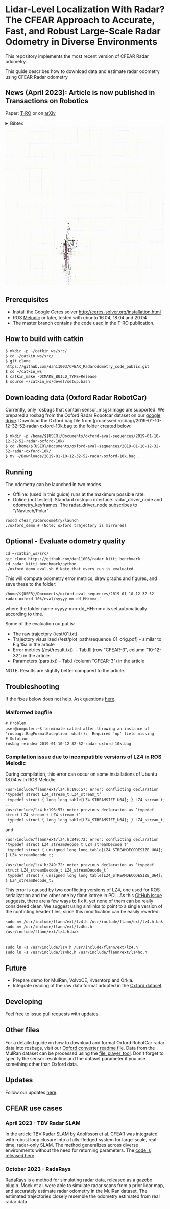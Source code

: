 # Lidar-Level Localization With Radar? The CFEAR Approach to Accurate, Fast, and Robust Large-Scale Radar Odometry in Diverse Environments
This repository implements the most recent version of CFEAR Radar odometry.

This guide describes how to download data and estimate radar odometry using CFEAR Radar odometry

## News (April 2023): Article is now published in Transactions on Robotics

Paper: [T-RO](https://ieeexplore.ieee.org/document/9969174) or on
[arXiv](https://arxiv.org/abs/2211.02445)
<details>
<summary>Bibtex</summary>
 
```
@ARTICLE{9969174,
  author={Adolfsson, Daniel and Magnusson, Martin and Alhashimi, Anas and Lilienthal, Achim J. and Andreasson, Henrik},
  journal={IEEE Transactions on Robotics}, 
  title={Lidar-Level Localization With Radar? The CFEAR Approach to Accurate, Fast, and Robust Large-Scale Radar Odometry in Diverse Environments}, 
  year={2023},
  volume={39},
  number={2},
  pages={1476-1495},
  doi={10.1109/TRO.2022.3221302}}
  
```
</details>  



<img src="cfear_3_animation.gif" width="500" height="500">

  
## Prerequisites
  * Install the Google Ceres solver  http://ceres-solver.org/installation.html
  * ROS [Melodic](http://wiki.ros.org/melodic) or later, tested with ubuntu 16.04, 18.04 and 20.04
  * The master branch contains the code used in the T-RO publication.

## How to build with catkin

```
$ mkdir -p ~/catkin_ws/src/
$ cd ~/catkin_ws/src/
$ git clone https://github.com/dan11003/CFEAR_Radarodometry_code_public.git
$ cd ~/catkin_ws
$ catkin_make -DCMAKE_BUILD_TYPE=Release 
$ source ~/catkin_ws/devel/setup.bash
```
## Downloading data (Oxford Radar RobotCar)
Currently, only rosbags that contain sensor_msgs/Image are supported.
We prepared a rosbag from the Oxford Radar Robotcar dataset on our [google drive](https://drive.google.com/drive/folders/12YNIvHQqSO5Et3UIzKD1z3XQACpoGZ1L?usp=sharing).
Download the Oxford bag file from (processed rosbag)/2019-01-10-12-32-52-radar-oxford-10k.bag to the folder created below:
```
$ mkdir -p /home/${USER}/Documents/oxford-eval-sequences/2019-01-10-12-32-52-radar-oxford-10k/
$ cd /home/${USER}/Documents/oxford-eval-sequences/2019-01-10-12-32-52-radar-oxford-10k/
$ mv ~/Downloads/2019-01-10-12-32-52-radar-oxford-10k.bag .
```

## Running
The odometry can be launched in two modes.
* Offline: (used in this guide) runs at the maximum possible rate.
* Online (not tested): Standard rostopic interface. radar_driver_node and odometry_keyframes. The radar_driver_node subscribes to "/Navtech/Polar" 

```
roscd cfear_radarodometry/launch
./oxford_demo # (Note: oxford trajectory is mirrored)
```

## Optional -  Evaluate odometry quality

```
cd ~/catkin_ws/src/
git clone https://github.com/dan11003/radar_kitti_benchmark 
cd radar_kitti_benchmark/python
./oxford_demo_eval.sh # Note that every run is evaluated
```

This will compute odometry error metrics, draw graphs and figures, and save these to the folder:
```
/home/${USER}/Documents/oxford-eval-sequences/2019-01-10-12-32-52-radar-oxford-10k/eval/<yyyy-mm-dd_HH:mm>,`
```
where the folder name <yyyy-mm-dd_HH:mm>  is set automatically according to time.

Some of the evaluation output is:
 * The raw trajectory (/est/01.txt)
 * Trajectory visualized (/est/plot_path/sequence_01_orig.pdf)  -  similar to Fig.15a in the article
 * Error metrics (/est/result.txt). -  Tab.III (row "CFEAR-3", column "10-12-32") in the article.
 * Parameters  (pars.txt)  - Tab.I (column "CFEAR-3")  in the article
 
 
NOTE: Results are slightly better compared to the article.


## Troubleshooting

If the fixes below does not help. Ask questions [here](https://github.com/dan11003/CFEAR_Radarodometry/issues).

### Malformed bagfile
```console
# Problem
user@computer:~$ terminate called after throwing an instance of 'rosbag::BagFormatException' what():  Required 'op' field missing
# Solution
rosbag reindex 2019-01-10-12-32-52-radar-oxford-10k.bag
```
### Compilation issue due to incompatible versions of LZ4 in ROS Melodic
During compilation, this error can occur on some installations of Ubuntu 18.04 with ROS Melodic:
```console
/usr/include/flann/ext/lz4.h:196:57: error: conflicting declaration ‘typedef struct LZ4_stream_t LZ4_stream_t’
 typedef struct { long long table[LZ4_STREAMSIZE_U64]; } LZ4_stream_t;
...
/usr/include/lz4.h:196:57: note: previous declaration as ‘typedef struct LZ4_stream_t LZ4_stream_t’
 typedef struct { long long table[LZ4_STREAMSIZE_U64]; } LZ4_stream_t;
```
and
```console
/usr/include/flann/ext/lz4.h:249:72: error: conflicting declaration ‘typedef struct LZ4_streamDecode_t LZ4_streamDecode_t’
 typedef struct { unsigned long long table[LZ4_STREAMDECODESIZE_U64]; } LZ4_streamDecode_t;
...
/usr/include/lz4.h:249:72: note: previous declaration as ‘typedef struct LZ4_streamDecode_t LZ4_streamDecode_t’
 typedef struct { unsigned long long table[LZ4_STREAMDECODESIZE_U64]; } LZ4_streamDecode_t;
```
This error is caused by two conflicting versions of LZ4, one used for ROS serialization and the other one by flann kdtree in PCL. As this [GitHub issue](https://github.com/ethz-asl/lidar_align/issues/16) suggests, there are a few ways to fix it, yet none of them can be really considered clean. We suggest using simlinks to point to a single version of the conficting header files, since this modification can be easily reverted:
```console
sudo mv /usr/include/flann/ext/lz4.h /usr/include/flann/ext/lz4.h.bak
sudo mv /usr/include/flann/ext/lz4hc.h /usr/include/flann/ext/lz4.h.bak


sudo ln -s /usr/include/lz4.h /usr/include/flann/ext/lz4.h
sudo ln -s /usr/include/lz4hc.h /usr/include/flann/ext/lz4hc.h
```
## Future

* Prepare demo for MulRan, VolvoCE, Kvarntorp and Orkla.
* Integrate reading of the raw data format adopted in the [Oxford dataset](https://github.com/ori-mrg/robotcar-dataset-sdk).

## Developing

Feel free to issue pull requests with updates.


## Other files
For a detailed guide on how to download and format Oxford RobotCar radar data into rosbags, visit our [Oxford converter readme file](https://docs.google.com/document/d/1ij8E4PMpCpBwWYbRAdU9rnScocOaMB4Sqz4XS48XWoo/edit?usp=sharing).
Data from the MulRan dataset can be processed using the [file_player_tool](https://github.com/irapkaist/file_player_mulran).
Don't forget to specify the sensor resolution and the dataset parameter if you use something other than Oxford data.

## Updates
Follow our updates [here](https://github.com/dan11003/CFEAR_Radarodometry).

## CFEAR use cases

### April 2023 - TBV Radar SLAM 
In the article TBV Radar SLAM by Adolfsson et al. CFEAR was integrated with robust loop closure into a fully-fledged system for large-scale, real-time, radar-only SLAM.
The method generalizes across diverse environments without the need for returning parameters. The [code is released here](https://github.com/dan11003/tbv_slam_public).


### October 2023 - RadaRays
[RadaRays](https://arxiv.org/pdf/2310.03505.pdf) is a method for simulating radar data, released as a gazebo plugin. Mock et al. were able to simulate radar scans from a prior lidar map, and accurately estimate radar odometry in the MulRan dataset. The estimated trajectories closely resemble the odometry estimated from real radar data.






